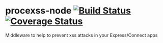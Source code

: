 procexss-node [![Build Status](https://travis-ci.org/ziyasal/node-procexss.svg?branch=master)](https://travis-ci.org/ziyasal/node-procexss) [![Coverage Status](https://coveralls.io/repos/ziyasal/node-procexss/badge.png)](https://coveralls.io/r/ziyasal/node-procexss)
=============

Middleware to help to prevent xss attacks in your Express/Connect apps
